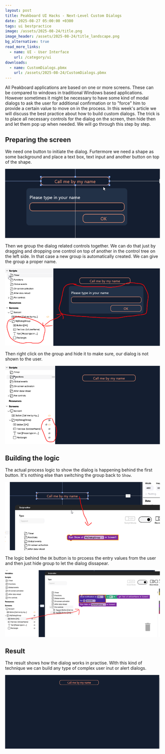 ```yaml
---
layout: post
title: Peakboard UI Hacks - Next-Level Custom Dialogs
date: 2025-08-27 05:00:00 +0300
tags: ui bestpractice
image: /assets/2025-08-24/title.png
image_header: /assets/2025-08-24/title_landscape.png
bg_alternative: true
read_more_links:
  - name: UI - User Interface
    url: /category/ui
downloads:
  - name: CustomDialogs.pbmx
    url: /assets/2025-08-24/CustomDialogs.pbmx
---
```

All Peakboard applications are based on one or more screens. These can be compared to windows in traditional Windows based applications. However sometimes it might be necessary to have some kind of modal dialogs to ask the user for additional confirmation or to "force" him to provide a certain value to move on in the process.
In this week's article we will discuss the best practice about how to build custom dialogs. The trick is to place all necessary controls for the dialog on the screen, then hide then and let them pop up when needed. We will go through this step by step.

## Preparing the screen

We need one button to initiate the dialog. Furtermore we need a shape as some background and place a text box, text input and another button on top of the shape.

![image](/assets/2025-08-24/010.png)

Then we group the dialog related controls together. We can do that just by dragging and dropping one control on top of another in the control tree on the left side. In that case a new group is automatically created. We can give the group a proper name.

![image](/assets/2025-08-24/020.png)

Then right click on the group and hide it to make sure, our dialog is not shown to the user.

![image](/assets/2025-08-24/030.png)

## Building the logic

The actual process logic to show the dialog is happening behind the first button. It's nothing else than switching the group back to `Show`.

![image](/assets/2025-08-24/040.png)

The logic behind the `OK` button is to prcoess the entry values from the user and then just hide group to let the dialog dissapear.

![image](/assets/2025-08-24/050.png)

## Result

The result shows how the dialog works in practise. WIth this kind of technique we can build any type of complex user inut or alert dialogs.

![image](/assets/2025-08-24/result.gif)